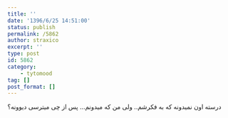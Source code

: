 ```yaml
---
title: ''
date: '1396/6/25 14:51:00'
status: publish
permalink: /5862
author: straxico
excerpt: ''
type: post
id: 5862
category:
    - tytomood
tag: []
post_format: []
---
```

درسته اون نمیدونه که به فکرشم.. ولی من که میدونم… پس از چی میترسی دیوونه؟